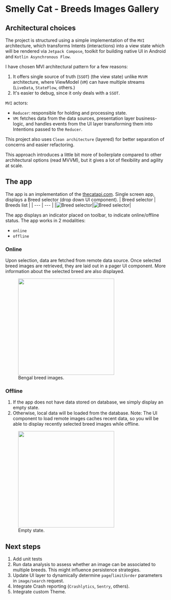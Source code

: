 # Smelly Cat - Breeds Images Gallery

## Architectural choices
The project is structured using a simple implementation of the `MVI` architecture, 
which transforms Intents (interactions) into a view state which will be rendered via `Jetpack Compose`, 
toolkit for building native UI in Android and `Kotlin Asynchronous Flow`.

I have chosen MVI architectural pattern for a few reasons:
1. It offers single source of truth (`SSOT`) (the view state) unlike `MVVM` architecture, where ViewModel (`VM`) can have multiple streams (`LiveData`, `StateFlow`, others.)
2. It's easier to debug, since it only deals with a `SSOT`.

`MVI` actors:
- `Reducer`: responsible for holding and processing state.
- `VM`: fetches data from the data sources, presentation layer business-logic, and handles events from the UI layer transforming them into Intentions passed to the `Reducer`.

This project also uses `Clean architecture` (layered) for better separation of concerns and easier refactoring.

This approach introduces a little bit more of boilerplate compared to other architectural options (read MVVM), but it gives a lot of flexibility and agility at scale.

## The app

The app is an implementation of the [thecatapi.com](https://thecatapi.com).
Single screen app, displays a Breed selector (drop down UI component).
| Breed selector | Breeds list |
| --- | --- |
|![Breed selector](/screen_1.png)|![Breed selector](/screen_2.png)|

The app displays an indicator placed on toolbar, to indicate online/offline status.
The app works in 2 modalities: 
- `online `
- `offline`

### Online
Upon selection, data are fetched from remote data source.
Once selected breed images are retrieved, they are laid out in a pager UI component. 
More information about the selected breed are also displayed.

<figure>
    <img src="/screen_3.png" width="300"/>
    <figcaption>Bengal breed images.</figcaption>
</figure>

### Offline
1. If the app does not have data stored on database, we simply display an empty state.
2. Otherwise, local data will be loaded from the database.
   Note: The UI component to load remote images caches recent data, so you will be able to display recently selected breed images while offline.

<figure>
    <img src="/screen_4.png" width="300"/>
    <figcaption>Empty state.</figcaption>
</figure>

## Next steps
1. Add unit tests
2. Run data analysis to assess whether an image can be associated to multiple breeds. This might influence persistence strategies.
3. Update UI layer to dynamically determine `page`/`limit`/`order` parameters in `image/search` request.
4. Integrate Crash reporting (`Crashlytics`, `Sentry`, others).
5. Integrate custom Theme.